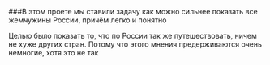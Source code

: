 ###В этом проете мы ставили задачу как можно сильнее показать все жемчужины России, причём легко и понятно

Целью было показать то, что по России так же путешествовать, ничем не хуже других стран. Потому что этого мнения предерживаются очень немногие, хотя это не так

